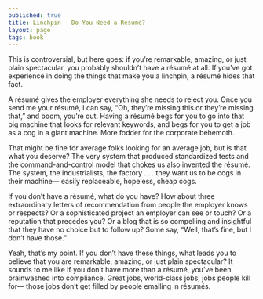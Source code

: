```yaml
---
published: true
title: Linchpin - Do You Need a Résumé? 
layout: page
tags: book
---
```


This is controversial, but here goes: if you’re remarkable, amazing, or just plain spectacular, you probably shouldn’t have a résumé at all. If you’ve got experience in doing the things that make you a linchpin, a résumé hides that fact. 

A résumé gives the employer everything she needs to reject you. Once you send me your résumé, I can say, “Oh, they’re missing this or they’re missing that,” and boom, you’re out. Having a résumé begs for you to go into that big machine that looks for relevant keywords, and begs for you to get a job as a cog in a giant machine. More fodder for the corporate behemoth. 

That might be fine for average folks looking for an average job, but is that what you deserve? The very system that produced standardized tests and the command-and-control model that chokes us also invented the résumé. The system, the industrialists, the factory . . . they want us to be cogs in their machine— easily replaceable, hopeless, cheap cogs. 

If you don’t have a résumé, what do you have? How about three extraordinary letters of recommendation from people the employer knows or respects? Or a sophisticated project an employer can see or touch? Or a reputation that precedes you? Or a blog that is so compelling and insightful that they have no choice but to follow up? Some say, “Well, that’s fine, but I don’t have those.” 

Yeah, that’s my point. If you don’t have these things, what leads you to believe that you are remarkable, amazing, or just plain spectacular? It sounds to me like if you don’t have more than a résumé, you’ve been brainwashed into compliance. Great jobs, world-class jobs, jobs people kill for— those jobs don’t get filled by people emailing in résumés.
